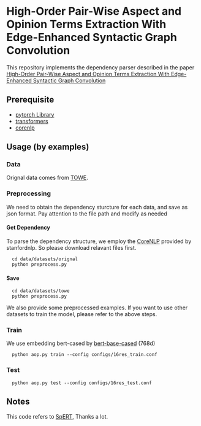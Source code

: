 # High-Order Pair-Wise Aspect and Opinion Terms Extraction With Edge-Enhanced Syntactic Graph Convolution
This repository implements the dependency parser described in the paper [High-Order Pair-Wise Aspect and Opinion Terms Extraction With Edge-Enhanced Syntactic Graph Convolution](https://ieeexplore.ieee.org/document/9478183)
## Prerequisite
* [pytorch Library](https://pytorch.org/)
* [transformers](https://huggingface.co/transformers/model_doc/bert.html)
* [corenlp](https://stanfordnlp.github.io/CoreNLP/)

## Usage (by examples)
### Data
Orignal data comes from [TOWE](https://github.com/NJUNLP/TOWE/tree/master/data).


### Preprocessing
We need to obtain the dependency sturcture for each data, and save as json format.
Pay attention to the file path and modify as needed

#### Get Dependency
To parse the dependency structure, we employ the [CoreNLP](https://stanfordnlp.github.io/CoreNLP/) provided by stanfordnlp.
So please download relavant files first.
```
  cd data/datasets/orignal 
  python preprocess.py
```

#### Save
```
  cd data/datasets/towe 
  python preprocess.py
```

We also provide some preprocessed examples. 
If you want to use other datasets to train the model, please refer to the above steps.

### Train
We use embedding bert-cased by [bert-base-cased](https://huggingface.co/bert-base-cased) (768d)

```
  python aop.py train --config configs/16res_train.conf
```
### Test
```
  python aop.py test --config configs/16res_test.conf
```

## Notes
This code refers to [SpERT](https://github.com/lavis-nlp/spert), Thanks a lot.
